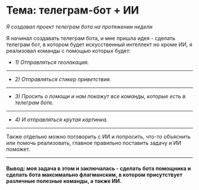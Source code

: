 # Тема: телеграм-бот + ИИ
*Я создавал проект телеграм бота на протяжении недели*

Я начинал создавать телеграм бота, и мне пришла идея - сделать телеграм бот, в котором будет искусственный интеллект но кроме ИИ, я реализовал команды с помощью которых будет:

- *1) Отправляться геолакация.*
___
- *2) Отправляться стикер приветствия.*
___
- *3) Просить о помощи и нам покажут все команды, которые есть в телеграм боте.*
___
- *4) И отправляться крутая картинка.*
___

Также отдельно можно поговорить с ИИ и попросить, что-то объяснить или помочь реализовать, главное правильно поставить задачу и ИИ поможет.
___

#### Вывод: моя задача в этом и заключалась - сделать бота помощника и сделать бота максимально флагманским, в котором присутствует различные полезные команды, а также ИИ.